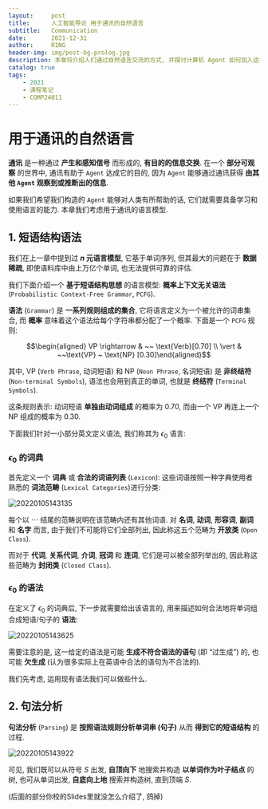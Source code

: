 ```yaml
---
layout:     post
title:      人工智能导论 用于通讯的自然语言
subtitle:   Communication
date:       2021-12-31
author:     R1NG
header-img: img/post-bg-prolog.jpg
description: 本章将介绍人们通过自然语言交流的方式, 并探讨计算机 Agent 如何加入这样的会话中.
catalog: true
tags:
    - 2021
    - 课程笔记
    - COMP24011
---
```


# 用于通讯的自然语言

**通讯** 是一种通过 **产生和感知信号** 而形成的, **有目的的信息交换**. 在一个 **部分可观察** 的世界中, 通讯有助于 `Agent` 达成它的目的, 因为 `Agent` 能够通过通讯获得 **由其他 `Agent` 观察到或推断出的信息**. 

如果我们希望我们构造的 `Agent` 能够对人类有所帮助的话, 它们就需要具备学习和使用语言的能力. 本章我们考虑用于通讯的语言模型. 

## 1. 短语结构语法

我们在上一章中提到过 **$n$ 元语言模型**, 它基于单词序列, 但其最大的问题在于 **数据稀疏**, 即使语料库中由上万亿个单词, 也无法提供可靠的评估.  

我们下面介绍一个 **基于短语结构思想** 的语言模型: **概率上下文无关语法** (`Probabilistic Context-Free Grammar`, `PCFG`).

**语法** (`Grammar`) 是 **一系列规则组成的集合**, 它将语言定义为一个被允许的词串集合, 而 **概率** 意味着这个语法给每个字符串都分配了一个概率. 下面是一个 `PCFG` 规则:

$$\begin{aligned} VP \rightarrow & ~~ \text{Verb}[0.70] \\ \vert & ~~\text{VP} ~ \text{NP} [0.30]\end{aligned}$$

其中, $\text{VP}$ (`Verb Phrase`, 动词短语) 和 $\text{NP}$ (`Noun Phrase`, 名词短语) 是 **非终结符** (`Non-terminal Symbols`), 语法也会用到真正的单词, 也就是 **终结符** (`Terminal Symbols`). 

这条规则表示: 动词短语 **单独由动词组成** 的概率为 $0.70$, 而由一个 $\text{VP}$ 再连上一个 $\text{NP}$ 组成的概率为 $0.30$.

下面我们针对一小部分英文定义语法, 我们称其为 $\epsilon_0$ 语言: 

### $\epsilon_0$ 的词典

首先定义一个 **词典** 或 **合法的词语列表** (`Lexicon`): 这些词语按照一种字典使用者熟悉的 **词法范畴** (`Lexical Categories`)进行分类:

![20220105143135](https://cdn.jsdelivr.net/gh/KirisameR/KirisameR.github.io/img/blogpost_images/20220105143135.png)

每个以 $\cdots$ 结尾的范畴说明在该范畴内还有其他词语. 对 **名词**, **动词**, **形容词**, **副词** 和 **名字** 而言, 由于我们不可能将它们全部列出, 因此称这五个范畴为 **开放类** (`Open Class`). 

而对于 **代词**, **关系代词**, **介词**, **冠词** 和 **连词**, 它们是可以被全部列举出的, 因此称这些范畴为 **封闭类** (`Closed Class`).

### $\epsilon_0$ 的语法

在定义了 $\epsilon_0$ 的词典后, 下一步就需要给出该语言的, 用来描述如何合法地将单词组合成短语/句子的 **语法**:

![20220105143625](https://cdn.jsdelivr.net/gh/KirisameR/KirisameR.github.io/img/blogpost_images/20220105143625.png)

需要注意的是, 这一给定的语法是可能 **生成不符合语法的语句** (即 “过生成”) 的, 也可能 **欠生成** (认为很多实际上在英语中合法的语句为不合法的). 

我们先考虑, 运用现有语法我们可以做些什么.

## 2. 句法分析

**句法分析** (`Parsing`) 是 **按照语法规则分析单词串 (句子)** 从而 **得到它的短语结构** 的过程. 

![20220105143922](https://cdn.jsdelivr.net/gh/KirisameR/KirisameR.github.io/img/blogpost_images/20220105143922.png)

可见, 我们既可以从符号 $S$ 出发, **自顶向下** 地搜索并构造 **以单词作为叶子结点** 的树, 也可从单词出发, **自底向上地** 搜索并构造树, 直到顶端 $S$. 

(后面的部分你校的Slides里就没怎么介绍了, 鸽掉)